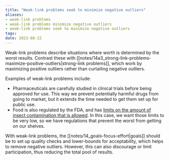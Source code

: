 ```yaml
---
title: "Weak-link problems seek to minimize negative outliers"
aliases:
- weak-link problems
- weak-link problems minimize negative outliers
- weak-link problems seek to minimize negative outliers
tags:
date: 2023-08-22
---
```


Weak-link problems describe situations where worth is determined by the worst results. Contrast these with [[notes/14a3_strong-link-problems-maximize-positive-outliers|strong-link problems]], which work by maximizing positive outliers rather than curtailing negative outliers.

Examples of weak-link problems include:
- Pharmaceuticals are carefully studied in clinical trials before being approved for use. This way we prevent potentially harmful drugs from going to market, but it extends the time needed to get them set up for public use.
- Food is also regulated by the FDA, and has [limits on the amount of insect contamination that is allowed](https://www.fda.gov/food/ingredients-additives-gras-packaging-guidance-documents-regulatory-information/food-defect-levels-handbook#commodities). In this case, we want those limits to be very low, so we have regulations that prevent the worst from getting on our shelves.

With weak-link problems, the [[notes/14_goals-focus-effort|goals]] should be to set up quality checks and lower-bounds for acceptability, which helps to remove negative outliers. However, this can also discourage or limit participation, thus reducing the total pool of results.